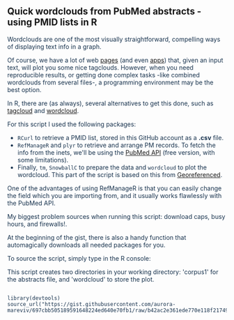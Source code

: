 ## Quick wordclouds from PubMed abstracts - using PMID lists in R

<span style="color:#18334e">
Wordclouds are one of the most visually straightforward, compelling ways of displaying text info in a graph.

Of course, we have a lot of web [pages](http://www.techlearning.com/default.aspx?tabid=100&entryid=364) (and even [apps](https://ictevangelist.com/top-six-apps-for-creating-word-clouds/)) that, given an input text, will plot you some nice tagclouds. However, when you need reproducible results, or getting done complex tasks -like combined wordclouds from several files-, a programming environment may be the best option.

In R, there are (as always), several alternatives to get this done, such as [tagcloud](https://logfc.wordpress.com/2014/11/05/tagcloud-creating-tag-word-clouds/) and [wordcloud](https://cran.r-project.org/web/packages/wordcloud/wordcloud.pdf).

For this script I used the following packages:

- `RCurl` to retrieve a PMID list, stored in this GitHub account as a **.csv** file.
- `RefManageR` and `plyr` to retrieve and arrange PM records. To fetch the info from the inets, we'll be using the [PubMed API](https://www.ncbi.nlm.nih.gov/home/develop/api.shtml) (free version, with some limitations). 
- Finally, `tm`, `SnowballC` to prepare the data and `wordcloud` to plot the wordcloud. This part of the script is based on this from [Georeferenced](https://georeferenced.wordpress.com/2013/01/15/rwordcloud/).

One of the advantages of using RefManageR is that you can easily change the field which you are importing from, and it usually works flawlessly with the PubMed API.

My biggest problem sources when running this script: download caps, busy hours, and firewalls!.

At the beginning of the gist, there is also a handy function that automagically downloads all needed packages for you.

To source the script, simply type in the R console:

This script creates two directories in your working directory: 'corpus1' for the abstracts file, and 'wordcloud' to store the plot.

<pre><code>
library(devtools)
source_url("https://gist.githubusercontent.com/aurora-mareviv/697cbb505189591648224ed640e70fb1/raw/b42ac2e361ede770e118f217494d70c332a64ef8/pmid.tagcloud.R")
</code></pre>

</span>
